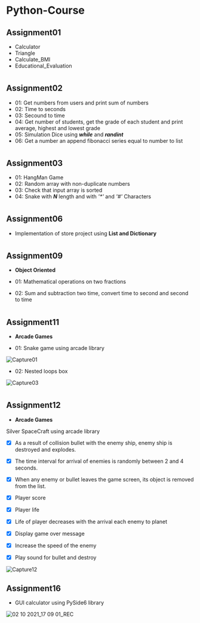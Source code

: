 # Python-Course

## Assignment01

- Calculator
- Triangle
- Calculate_BMI
- Educational_Evaluation
 
#

## Assignment02

- 01: Get numbers from users and print sum of numbers
- 02: Time to seconds
- 03: Secound to time
- 04: Get number of students, get the grade of each student and print average, highest and lowest grade
- 05: Simulation Dice using **_while_** and **_randint_** 
- 06: Get a number an append fibonacci series equal to number to list

#

## Assignment03

- 01: HangMan Game
- 02: Random array with non-duplicate numbers
- 03: Check that input array is sorted
- 04: Snake with **_N_** length and with _'*'_ and _'#'_ Characters

#

## Assignment06

- Implementation of store project using **List and Dictionary**

#

## Assignment09

- **Object Oriented**

- 01: Mathematical operations on two fractions
- 02: Sum and subtraction two time, convert time to second and second to time

#

## Assignment11

- **Arcade Games**

- 01: Snake game using arcade library

![Capture01](https://user-images.githubusercontent.com/82975802/132896410-b7fc68ff-a2e9-4306-92f7-6906f491afb6.PNG)

- 02: Nested loops box

![Capture03](https://user-images.githubusercontent.com/82975802/132896521-5f7319d5-23bb-4c75-9f29-03ca6a9a4e5e.PNG)

#

## Assignment12

- **Arcade Games**

Silver SpaceCraft using arcade library

- [x] As a result of collision bullet with the enemy ship, enemy ship is destroyed and explodes.

- [x] The time interval for arrival of enemies is randomly between 2 and 4 seconds.

- [x] When any enemy or bullet leaves the game screen, its object is removed from the list.

- [x] Player score

- [x] Player life

- [x] Life of player decreases with the arrival each enemy to planet

- [x] Display game over message

- [x] Increase the speed of the enemy

- [x] Play sound for bullet and destroy

![Capture12](https://user-images.githubusercontent.com/82975802/133097339-a13691a5-905f-4c2a-bb05-441c45f9912f.PNG)


## Assignment16

- GUI calculator using PySide6 library

![02 10 2021_17 09 01_REC](https://user-images.githubusercontent.com/82975802/135719007-7dbc444e-7f6f-4bb6-b891-be0822151ef7.png)





#

